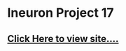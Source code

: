 # Ineuron Project 17


## [Click Here to view site....](https://pankaj-kb.github.io/Ineuron-Project-17)